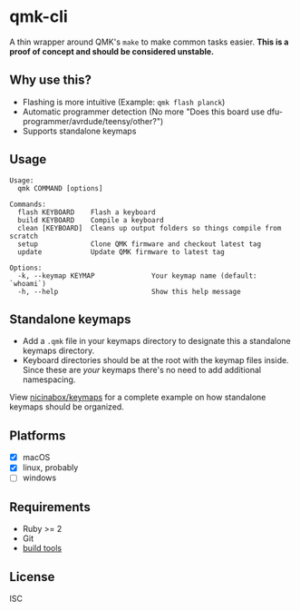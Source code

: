 # qmk-cli

A thin wrapper around QMK's `make` to make common tasks easier. **This is a proof of concept and should be considered unstable.**

## Why use this?

- Flashing is more intuitive (Example: `qmk flash planck`)
- Automatic programmer detection (No more "Does this board use dfu-programmer/avrdude/teensy/other?")
- Supports standalone keymaps

## Usage

    Usage:
      qmk COMMAND [options]

    Commands:
      flash KEYBOARD    Flash a keyboard
      build KEYBOARD    Compile a keyboard
      clean [KEYBOARD]  Cleans up output folders so things compile from scratch
      setup             Clone QMK firmware and checkout latest tag
      update            Update QMK firmware to latest tag

    Options:
      -k, --keymap KEYMAP              Your keymap name (default: `whoami`)
      -h, --help                       Show this help message

## Standalone keymaps

- Add a `.qmk` file in your keymaps directory to designate this a standalone keymaps directory.
- Keyboard directories should be at the root with the keymap files inside. Since these are *your* keymaps there's no need to add additional namespacing.

View [nicinabox/keymaps](https://github.com/nicinabox/keymaps) for a complete example on how standalone keymaps should be organized.

## Platforms

- [x] macOS
- [x] linux, probably
- [ ] windows

## Requirements

- Ruby >= 2
- Git
- [build tools](https://docs.qmk.fm/getting_started_build_tools.html)

## License

ISC
